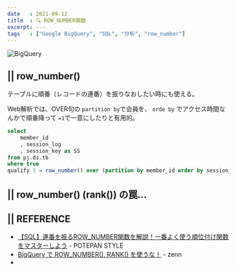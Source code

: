 ```yaml
---
date   : 2021-09-12
title  : 🔍 ROW_NUMBER関数
excerpt: ---
tags   : ["Google BigQuery", "SQL", "分析", "row_number"]
---
```


![BigQuery](https://cdn-ssl-devio-img.classmethod.jp/wp-content/uploads/2020/09/gcp-eyecatch-bigquery_1200x630.png)

## || row_number()

テーブルに順番（レコードの連番）を振りなおしたい時にも使える。

Web解析では、OVER句の `partition by`で会員を、 `orde by` でアクセス時間なんかで順番降って `=1`で一意にしたりと有用的。
```SQL
select
    member_id 
    , session_log 
    , session_key as SS
from pj.ds.tb
where true
qualify 1 = row_number() over (partition by member_id order by session_log desc)
```


## || row_number() (rank()) の罠...




## || REFERENCE
+ [【SQL】連番を振るROW_NUMBER関数を解説！一番よく使う順位付け関数をマスターしよう](https://style.potepan.com/articles/23566.html) - POTEPAN STYLE
+ [BigQuery で ROW_NUMBER(), RANK() を使うな！](https://zenn.dev/smzst/articles/77b598bbbf7a01) - zenn
+ []()

